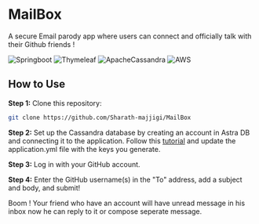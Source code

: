 # MailBox
A secure Email parody app where users can connect and officially talk with their Github friends !

![Springboot](https://img.shields.io/badge/springboot-%236DB33F.svg?style=for-the-badge&logo=springboot&logoColor=white)
![Thymeleaf](https://img.shields.io/badge/Thymeleaf-%23005C0F.svg?style=for-the-badge&logo=Thymeleaf&logoColor=white)
![ApacheCassandra](https://img.shields.io/badge/cassandra-%231287B1.svg?style=for-the-badge&logo=apache-cassandra&logoColor=white)
![AWS](https://img.shields.io/badge/AWS-%23FF9900.svg?style=for-the-badge&logo=amazon-aws&logoColor=white)

## How to Use

**Step 1:** Clone this repository:

```sh
git clone https://github.com/Sharath-majjigi/MailBox
```

**Step 2:** Set up the Cassandra database by creating an account in Astra DB and connecting it to the application. Follow this  [tutorial](https://spring.io/guides/gs/accessing-data-cassandra/) and update the application.yml file with the keys you generate.


**Step 3:** Log in with your GitHub account.

**Step 4:** Enter the GitHub username(s) in the "To" address, add a subject and body, and submit!

Boom ! Your friend who have an account will have unread message in his inbox now he can reply to it or compose seperate message.

